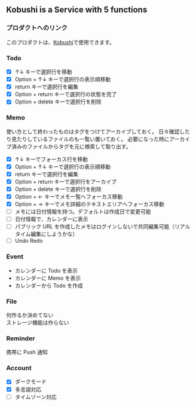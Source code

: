 ## Kobushi is a Service with 5 functions

### プロダクトへのリンク

このプロダクトは、[Kobushi](https://kobushi.fly.dev)で使用できます。

### Todo

- [x] ↑↓ キーで選択行を移動
- [x] Option + ↑↓ キーで選択行の表示順移動
- [x] return キーで選択行を編集
- [x] Option + return キーで選択行の状態を完了
- [x] Option + delete キーで選択行を削除

### Memo

使い方として終わったものはタグをつけてアーカイブしておく。
日々確認したり見たりしているファイルのも一覧い置いておく。
必要になった時にアーカイブ済みのファイルからタグを元に検索して取り出す。

- [x] ↑↓ キーでフォーカス行を移動
- [x] Option + ↑↓ キーで選択行の表示順移動
- [x] return キーで選択行を編集
- [x] Option + return キーで選択行をアーカイブ
- [x] Option + delete キーで選択行を削除
- [x] Option + ← キーでメモ一覧へフォーカス移動
- [x] Option + → キーでメモ詳細のテキストエリアへフォーカス移動
- [ ] メモには日付情報を持つ。デフォルトは作成日で変更可能
- [ ] 日付情報で、カレンダーに表示
- [ ] パブリック URL を作成したメモはログインしないで共同編集可能（リアルタイム編集にしようかな）
- [ ] Undo Redo

### Event

- カレンダーに Todo を表示
- カレンダーに Memo を表示
- カレンダーから Todo を作成

### File

何作るか決めてない  
ストレージ機能は作らない

### Reminder

携帯に Push 通知

### Account

- [x] ダークモード
- [x] 多言語対応
- [ ] タイムゾーン対応
